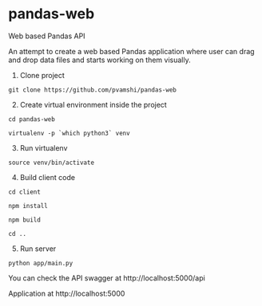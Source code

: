 # pandas-web

Web based Pandas API

An attempt to create a web based Pandas application where user can drag and drop data files and starts working on them visually.

1.  Clone project

`git clone https://github.com/pvamshi/pandas-web`

2.  Create virtual environment inside the project

`cd pandas-web`

`` virtualenv -p `which python3` venv ``

3.  Run virtualenv

`source venv/bin/activate`

4. Build client code

`cd client`

`npm install`

`npm build`

`cd ..`

5. Run server

`python app/main.py`

You can check the API swagger at http://localhost:5000/api

Application at http://localhost:5000
